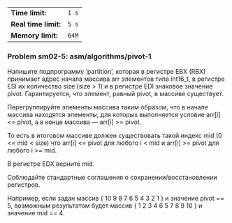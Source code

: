 |                      |       |
|----------------------|-------|
| **Time limit:**      | `1 s` |
| **Real time limit:** | `5 s` |
| **Memory limit:**    | `64M` |


### Problem sm02-5: asm/algorithms/pivot-1

Напишите подпрограмму ‘partition’, которая в регистре EBX (RBX) принимает адрес начала массива arr
элементов типа int16_t, в регистре ESI их количество size (size > 1) и в регистре EDI знаковое
значение pivot. Гарантируется, что элемент, равный pivot, в массиве существует.

Перегруппируйте элементы массива таким образом, что в начале массива находятся элементы, для которых
выполняется условие arr[i] <= pivot, а в конце массива — arr[i] >= pivot.

То есть в итоговом массиве должен существовать такой индекс mid (0 <= mid < size) что arr[i] <=
pivot для любого i < mid и arr[i] >= pivot для любого i >= mid.

В регистре EDX верните mid.

Соблюдайте стандартные соглашения о сохранении/восстановлении регистров.

Например, если задан массив { 10 9 8 7 6 5 4 3 2 1 } и значение pivot == 5, возможным результатом
будет массив { 1 2 3 4 6 5 7 8 9 10 } и значение mid == 4.

